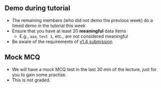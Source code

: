 ## Demo during tutorial

- The remaining members (who did not demo the previous week) do a timed demo in the tutorial this week
- Ensure that you have at least 20 **meaningful** data items
  - E.g., `aaa`, `test 1`, etc., are not considered meaningful
- Be aware of the requirements of [v1.4 submission](https://nuscs2113-ay1819s2.github.io/website/admin/project-w13-v14.html)

## Mock MCQ

- We will have a mock MCQ test in the last 30 min of the lecture, just for you to gain some practise.
- This is not graded.